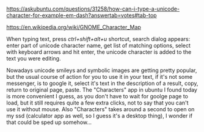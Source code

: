 https://askubuntu.com/questions/31258/how-can-i-type-a-unicode-character-for-example-em-dash?answertab=votes#tab-top

https://en.wikipedia.org/wiki/GNOME_Character_Map

When typing text, press _ctrl+shift+alt+u_ shortcut, search dialog appears: enter part of unicode character name, get list of matching options, select with keyboard arrows and hit
enter, the unicode character is added to the text you were editing.

Nowadays unicode smileys and symbolic images are getting pretty popular, but the usual course of action for you to use it in your text, if it's not some messenger,
is to google it, select it's text in the description of a result, copy, return to original page, paste. The "Characters" app in ubuntu I found today is more
convenient I guess, as you don't have to wait for goolge page to load, but it still requires quite a few extra clicks, not to say that you can't use it without
mouse. Also "Characters" takes around a second to open on my ssd (calculator app as well, so I guess it's a desktop thing), I wonder if that could be sped up somehow...
